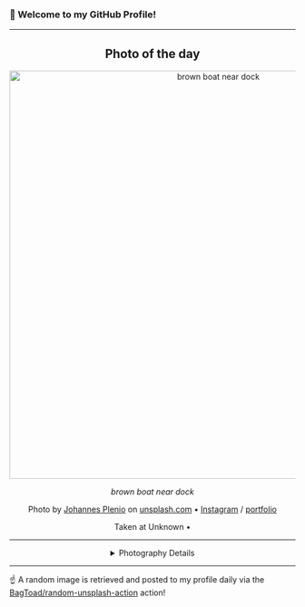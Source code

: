 ### 👋 Welcome to my GitHub Profile!

----
<div align="center">

## Photo of the day
  
  <a href="https://unsplash.com/photos/brown-boat-near-dock-qkfxBc2NQ18"><img width="720" src="https://images.unsplash.com/photo-1495616811223-4d98c6e9c869?crop=entropy&cs=tinysrgb&fit=max&fm=jpg&ixid=M3w1OTQ0OTd8MHwxfHJhbmRvbXx8fHx8fHx8fDE3MTc4MjY4MDZ8&ixlib=rb-4.0.3&q=80&w=1080" alt="brown boat near dock"></a>
  
  <em>brown boat near dock</em>
  
  <em></em>

  Photo by [Johannes Plenio](http://www.coolfreepix.com) on [unsplash.com](https://unsplash.com/) • [Instagram](https://instagram.com/jplenio) / [portfolio](http://www.coolfreepix.com)
  
  Taken at Unknown • 
  
  ---
  
<details>
<summary>Photography Details</summary>
  
| Parameter     | Value |
| ------------- | ----- |
| Camera Model  | ILCE-7 |
| Exposure Time | 1/200 |
| Aperture      | 8.0 |
| Focal Length  | 105.0 |
| ISO           | 100 |
| Location      | Unknown (null) |
| Coordinates   | Latitude null, Longitude null |

</details>

</div>

----

☝️ A random image is retrieved and posted to my profile daily via the [BagToad/random-unsplash-action](https://github.com/BagToad/random-unsplash-action) action!

